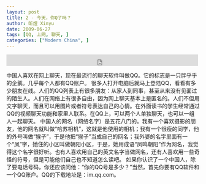 ```yaml
---
layout: post
title: 2 - 今天，你Q了吗？
author: 昕煜 Xinyu
date: 2009-06-27
tags: [QQ, 上网, 聊天, ]
categories: ["Modern China", ]
---
```


<iframe src="https://archive.org/embed/slowchinese_201909/Slow_Chinese_002.mp3" width="500" height="30" frameborder="0" webkitallowfullscreen="true" mozallowfullscreen="true" allowfullscreen></iframe>

中国人喜欢在网上聊天，现在最流行的聊天软件叫做QQ。它的标志是一只胖乎乎的企鹅。几乎每个人都有QQ账户。
很多人打开电脑后就马上登陆QQ，看看有多少朋友在线。人们的QQ列表上有很多朋友：从家人到同事，甚至从来没有见面过的陌生人。人们在网络上有很多自由，因为网上聊天基本上是匿名的。人们不但用文字聊天，而且可以用图片或者符号表达自己的心情。在外面读书的学生经常通过QQ的视频聊天功能和家里人联系。在QQ上，可以两个人单独聊天，也可以一组人一起聊天。
中国人的网名（网络名字）是五花八门的。我有一个喜欢摄影的朋友，他的网名就叫做“哈苏相机”，这就是他使用的相机；我有一个很瘦的同学，他的外号叫做“猴子”，于是他把“猴子”当成自己的网名；我外婆的名字里面有一个“凤”字，她住的小区叫做朝阳小区，于是，她用成语“凤鸣朝阳”作为网名，我觉得这个名字很好听。也有人喜欢用自己的英文名字当做网名，还有人喜欢用一些奇怪的符号，但是可能他们自己也不知道怎么读吧。
如果你认识了一个中国人，除了要电话号码，你还应该问他：“你的QQ号是多少？”当然，首先你要有QQ软件和一个QQ账户。QQ的下载地址是：im.qq.com。
